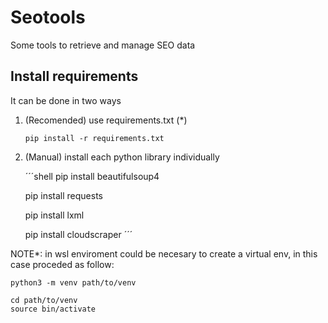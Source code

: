 # Seotools

Some tools to retrieve and manage SEO data

## Install requirements

It can be done in two ways

1. (Recomended) use requirements.txt (\*)

   ```shell
   pip install -r requirements.txt
   ```

2. (Manual) install each python library individually

   ´´´shell
   pip install beautifulsoup4

   pip install requests

   pip install lxml

   pip install cloudscraper
   ´´´

NOTE\*: in wsl enviroment could be necesary to create a virtual env, in this case proceded as follow:

```shell
python3 -m venv path/to/venv

cd path/to/venv
source bin/activate
```
